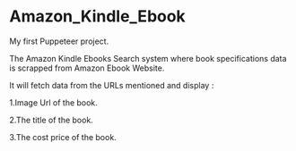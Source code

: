 # Amazon_Kindle_Ebook


My first Puppeteer project.

The Amazon Kindle Ebooks  Search system where book specifications data is scrapped from Amazon Ebook Website.

It will fetch data from the URLs mentioned and display :


1.Image Url of the book.

2.The title of the book.

3.The cost price of the book.

